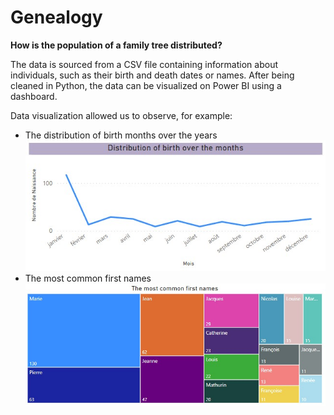 # Genealogy
**How is the population of a family tree distributed?**
>
The data is sourced from a CSV file containing information about individuals, such as their birth and death dates or names. After being cleaned in Python, the data can be visualized on Power BI using a dashboard.

Data visualization allowed us to observe, for example:
  -  The distribution of birth months over the years
      	![alt text](Distributions_birth_months.jpg)
  -  The most common first names
        ![alt text](Most_commun_first_names.jpg)
  
